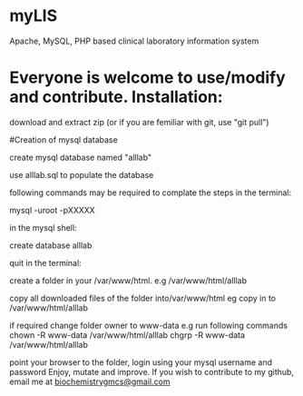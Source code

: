 # myLIS
Apache, MySQL, PHP based  clinical laboratory information system

Everyone is welcome to use/modify and contribute.
Installation:
=============
download and extract zip (or if you are femiliar with git, use "git pull")

#Creation of mysql database

create mysql database named "alllab"

use alllab.sql to populate the database

following commands may be required to complate the steps
in the terminal:

mysql -uroot -pXXXXX 

in the mysql shell:

create database alllab

quit
in the terminal:

create a folder in your /var/www/html. e.g /var/www/html/alllab

copy all downloaded files of the folder into/var/www/html eg copy in to /var/www/html/alllab 

if required change folder owner to www-data
e.g run following commands
chown -R www-data /var/www/html/alllab 
chgrp -R www-data /var/www/html/alllab 

point your browser to the folder, login using your mysql username and password
Enjoy, mutate and improve.
If you wish to contribute to my github, email me at biochemistrygmcs@gmail.com
